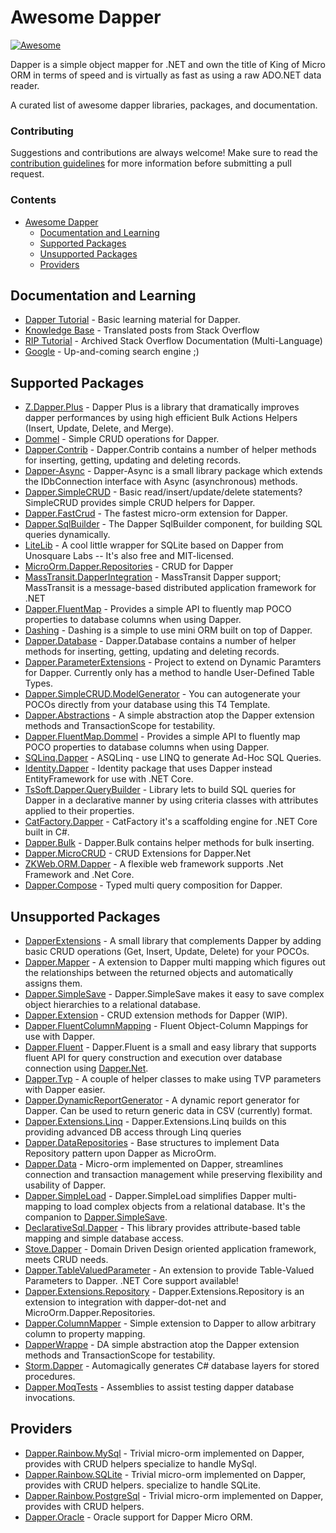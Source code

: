 # Awesome Dapper

[![Awesome](https://awesome.re/badge-flat.svg)](https://awesome.re)

Dapper is a simple object mapper for .NET and own the title of King of Micro ORM in terms of speed and is virtually as fast as using a raw ADO.NET data reader.

A curated list of awesome dapper libraries, packages, and documentation.

### Contributing

Suggestions and contributions are always welcome! Make sure to read the [contribution guidelines](https://github.com/zzzprojects/awesome-dapper/blob/master/CONTRIBUTING.md) for more information before submitting a pull request.

### Contents

- [Awesome Dapper](#awesome-dapper)
  - [Documentation and Learning](#documentation-and-learning)
  - [Supported Packages](#supported-packages)
  - [Unsupported Packages](#supported-packages)
  - [Providers](#providers)

## Documentation and Learning

 - [Dapper Tutorial](http://dapper-tutorial.net/dapper) - Basic learning material for Dapper.
 - [Knowledge Base](https://dapper-tutorial.net/knowledge-base) - Translated posts from Stack Overflow
 - [RIP Tutorial](https://riptutorial.com/dapper) - Archived Stack Overflow Documentation (Multi-Language)
 - [Google](http://www.letmegooglethat.com/?q=dapper) - Up-and-coming search engine ;) 

## Supported Packages

 - [Z.Dapper.Plus](http://dapper-plus.net/) - Dapper Plus is a library that dramatically improves dapper performances by using high efficient Bulk Actions Helpers (Insert, Update, Delete, and Merge).
 - [Dommel](https://github.com/henkmollema/Dommel) - Simple CRUD operations for Dapper.
 - [Dapper.Contrib](https://github.com/StackExchange/Dapper/tree/master/Dapper.Contrib) - Dapper.Contrib contains a number of helper methods for inserting, getting, updating and deleting records. 
 - [Dapper-Async](https://github.com/StackExchange/Dapper/tree/master/Dapper.Rainbow) - Dapper-Async is a small library package which extends the IDbConnection interface with Async (asynchronous) methods.
 - [Dapper.SimpleCRUD](https://github.com/ericdc1/Dapper.SimpleCRUD/) - Basic read/insert/update/delete statements? SimpleCRUD provides simple CRUD helpers for Dapper. 
 - [Dapper.FastCrud](https://github.com/MoonStorm/Dapper.FastCRUD) - The fastest micro-orm extension for Dapper.
 - [Dapper.SqlBuilder](https://github.com/StackExchange/Dapper/tree/master/Dapper.SqlBuilder) - The Dapper SqlBuilder component, for building SQL queries dynamically.
 - [LiteLib](https://unosquare.github.io/litelib/) - A cool little wrapper for SQLite based on Dapper from Unosquare Labs -- It's also free and MIT-licensed.
 - [MicroOrm.Dapper.Repositories](https://github.com/phnx47/MicroOrm.Dapper.Repositories) - CRUD for Dapper
 - [MassTransit.DapperIntegration](https://github.com/MassTransit/MassTransit) - MassTransit Dapper support; MassTransit is a message-based distributed application framework for .NET 
 - [Dapper.FluentMap](https://github.com/henkmollema/Dapper-FluentMap) - Provides a simple API to fluently map POCO properties to database columns when using Dapper. 
 - [Dashing](https://github.com/Polylytics/dashing) - Dashing is a simple to use mini ORM built on top of Dapper.
 - [Dapper.Database](https://github.com/dallasbeek/Dapper.Database) - Dapper.Database contains a number of helper methods for inserting, getting, updating and deleting records.
 - [Dapper.ParameterExtensions](https://github.com/RasicN/Dapper-Parameters) - Project to extend on Dynamic Paramters for Dapper. Currently only has a method to handle User-Defined Table Types.
 - [Dapper.SimpleCRUD.ModelGenerator](https://github.com/ericdc1/Dapper.SimpleCRUD/wiki/T4-Template) - You can autogenerate your POCOs directly from your database using this T4 Template.
 - [Dapper.Abstractions](https://github.com/Tazmainiandevil/Dapper.Abstractions) - A simple abstraction atop the Dapper extension methods and TransactionScope for testability.
 - [Dapper.FluentMap.Dommel](https://github.com/henkmollema/Dapper-FluentMap) - Provides a simple API to fluently map POCO properties to database columns when using Dapper.
 - [SQLinq.Dapper](https://github.com/crpietschmann/SQLinq) - ASQLinq - use LINQ to generate Ad-Hoc SQL Queries.
 - [Identity.Dapper](https://github.com/grandchamp/Identity.Dapper) - Identity package that uses Dapper instead EntityFramework for use with .NET Core.
 - [TsSoft.Dapper.QueryBuilder](https://github.com/tssoft/TsSoft.Dapper.QueryBuilder) - Library lets to build SQL queries for Dapper in a declarative manner by using criteria classes with attributes applied to their properties.
 - [CatFactory.Dapper](https://github.com/hherzl/CatFactory.Dapper) - CatFactory it's a scaffolding engine for .NET Core built in C#.
 - [Dapper.Bulk](https://github.com/KostovMartin/Dapper.Bulk) - Dapper.Bulk contains helper methods for bulk inserting.
 - [Dapper.MicroCRUD](https://github.com/berkeleybross/PeregrineDb) - CRUD Extensions for Dapper.Net
 - [ZKWeb.ORM.Dapper](https://github.com/zkweb-framework/ZKWeb) - A flexible web framework supports .Net Framework and .Net Core.
 - [Dapper.Compose](https://github.com/naasking/Dapper.Compose) - Typed multi query composition for Dapper.

## Unsupported Packages

 - [DapperExtensions](https://github.com/tmsmith/Dapper-Extensions) - A small library that complements Dapper by adding basic CRUD operations (Get, Insert, Update, Delete) for your POCOs.
 - [Dapper.Mapper](https://github.com/dotarj/Dapper.Mapper) - A extension to Dapper multi mapping which figures out the relationships between the returned objects and automatically assigns them. 
 - [Dapper.SimpleSave](https://github.com/Paymentsense/Dapper.SimpleSave/) - Dapper.SimpleSave makes it easy to save complex object hierarchies to a relational database.
 - [Dapper.Extension](https://github.com/m98proxy/Dapper.Extension) - CRUD extension methods for Dapper (WIP).
 - [Dapper.FluentColumnMapping](https://github.com/alexander-87/Dapper.FluentColumnMapping) - Fluent Object-Column Mappings for use with Dapper.
 - [Dapper.Fluent](https://github.com/beardeddev/dapper-fluent) - Dapper.Fluent is a small and easy library that supports fluent API for query construction and execution over database connection using [Dapper.Net](https://github.com/StackExchange/Dapper).
 - [Dapper.Tvp](https://www.nuget.org/packages/Dapper.Tvp/) - A couple of helper classes to make using TVP parameters with Dapper easier.
 - [Dapper.DynamicReportGenerator](https://github.com/kvnallen/Dapper.DynamicReportGenerator) - A dynamic report generator for Dapper. Can be used to return generic data in CSV (currently) format.
 - [Dapper.Extensions.Linq](https://github.com/ryanwatson/Dapper.Extensions.Linq) - Dapper.Extensions.Linq builds on this providing advanced DB access through Linq queries
 - [Dapper.DataRepositories](https://github.com/ElNinjaGaiden/Dapper.DataRepositories) - Base structures to implement Data Repository pattern upon Dapper as MicroOrm.
 - [Dapper.Data](https://github.com/mkonstan/Dapper.Data) - Micro-orm implemented on Dapper, streamlines connection and transaction management while preserving flexibility and usability of Dapper.
 - [Dapper.SimpleLoad](https://github.com/Paymentsense/Dapper.SimpleLoad) - Dapper.SimpleLoad simplifies Dapper multi-mapping to load complex objects from a relational database. It's the companion to [Dapper.SimpleSave](https://github.com/Paymentsense/Dapper.SimpleSave).
 - [DeclarativeSql.Dapper](https://github.com/xin9le/DeclarativeSql) - This library provides attribute-based table mapping and simple database access.
 - [Stove.Dapper](https://github.com/stoveproject/Stove) - Domain Driven Design oriented application framework, meets CRUD needs.
 - [Dapper.TableValuedParameter](https://github.com/ayberkcanturk/Dapper.TableValuedParameter) - An extension to provide Table-Valued Parameters to Dapper. .NET Core support available!
 - [Dapper.Extensions.Repository](https://github.com/symondev/dapper-extensions-repository) - Dapper.Extensions.Repository is an extension to integration with dapper-dot-net and MicroOrm.Dapper.Repositories.
 - [Dapper.ColumnMapper](https://github.com/dturkenk/Dapper.ColumnMapper) - Simple extension to Dapper to allow arbitrary column to property mapping.
 - [DapperWrappe](https://github.com/half-ogre/dapper-wrapper) - DA simple abstraction atop the Dapper extension methods and TransactionScope for testability.
 - [Storm.Dapper](https://github.com/infosupport/Storm) - Automagically generates C# database layers for stored procedures.
 - [Dapper.MoqTests](https://github.com/laingsimon/Dapper.MoqTests) - Assemblies to assist testing dapper database invocations.
 
## Providers

 - [Dapper.Rainbow.MySql](https://www.nuget.org/packages/Dapper.Rainbow.MySql/) - Trivial micro-orm implemented on Dapper, provides with CRUD helpers specialize to handle MySql.
 - [Dapper.Rainbow.SQLite](https://www.nuget.org/packages/Dapper.Rainbow.SQLite/) - Trivial micro-orm implemented on Dapper, provides with CRUD helpers. specialize to handle SQLite.
  - [Dapper.Rainbow.PostgreSql](https://www.nuget.org/packages/Dapper.Rainbow.PostgreSql) - Trivial micro-orm implemented on Dapper, provides with CRUD helpers.
 - [Dapper.Oracle](https://www.nuget.org/packages/Dapper.Oracle/) - Oracle support for Dapper Micro ORM.


